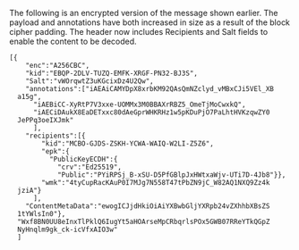 
The following is an encrypted version of the message shown earlier. 
The payload and annotations have both increased in size as a result
of the block cipher padding. The header now
includes Recipients and Salt fields to enable the content to be decoded.

~~~~
[{
    "enc":"A256CBC",
    "kid":"EBQP-2DLV-TUZQ-EMFK-XRGF-PN32-BJ3S",
    "Salt":"vWOrqwtZ3uKGcixDz4U2Qw",
    "annotations":["iAEAiCAMYDpX8xrbKM92QAsQmNZclyd_vMBxCJi5VEl_XB
  a15g",
      "iAEBiCC-XyRtP7V3xxe-UOMMx3M0BBAXrRBZ5_OmeTjMoCwxkQ",
      "iAECiDAukX8EaDETxxc80dAeGprWHKRHz1w5pKDuPjO7PaLhtHVKzqwZY0
  JePPq3oeIXJmk"
      ],
    "recipients":[{
        "kid":"MCBO-GJDS-ZSKH-YCWA-WAIQ-W2LI-Z5Z6",
        "epk":{
          "PublicKeyECDH":{
            "crv":"Ed25519",
            "Public":"PYiRPSj_B-xSU-D5PfGBlpJxHWtxaWjv-UTi7D-4Jb8"}},
        "wmk":"4tyCupRacKAuP0I7MJg7N558T47tPbZN9jC_W82AQ1NXQ9Zz4k
  jziA"}
      ],
    "ContentMetaData":"ewogICJjdHkiOiAiYXBwbGljYXRpb24vZXhhbXBsZS
  1tYWlsIn0"},
  "Wxf8BN0UU8eInxTlPklQ6IugYt5aHOArseMpCRbqrlsPOx5GWB07RReYTkQGpZ
  NyHnqlm9gk_ck-icVfxAIO3w"
  ]
~~~~

